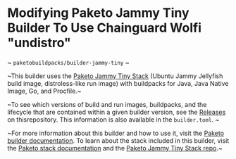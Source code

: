 # Modifying Paketo Jammy Tiny Builder To Use Chainguard Wolfi "undistro"

~ `paketobuildpacks/builder-jammy-tiny` ~

~This builder uses the [Paketo Jammy Tiny
Stack](https://github.com/paketo-buildpacks/jammy-tiny-stack) (Ubuntu Jammy Jellyfish build image, distroless-like run image) with buildpacks for Java, Java Native Image, Go, and Procfile.~

~To see which versions of build and run images, buildpacks, and the lifecycle that are contained within a given builder version, see the [Releases](https://github.com/paketo-buildpacks/builder-jammy-tiny/releases) on thisrepository. This information is also available in the `builder.toml`. ~

~For more information about this builder and how to use it, visit the [Paketo builder documentation](https://paketo.io/docs/builders/).  To learn about the stack included in this builder, visit the [Paketo stack documentation](https://paketo.io/docs/stacks/) and the [Paketo Jammy Tiny Stack repo](https://github.com/paketo-buildpacks/jammy-tiny-stack).~
